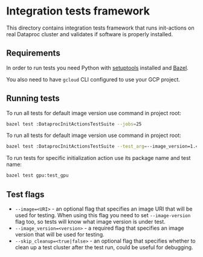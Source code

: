 # Integration tests framework

This directory contains integration tests framework that runs init-actions on
real Dataproc cluster and validates if software is properly installed.

## Requirements

In order to run tests you need Python with
[setuptools](https://pypi.org/project/setuptools/) installed and
[Bazel](https://bazel.build/).

You also need to have `gcloud` CLI configured to use your GCP project.

## Running tests

To run all tests for default image version use command in project root:

```bash
bazel test :DataprocInitActionsTestSuite --jobs=25
```

To run all tests for default image version use command in project root:

```bash
bazel test :DataprocInitActionsTestSuite --test_arg=--image_version=1.4
```

To run tests for specific initialization action use its package name and test
name:

```bash
bazel test gpu:test_gpu
```

## Test flags

-   `--image=<URI>` - an optional flag that specifies an image URI that will be
    used for testing. When using this flag you need to set `--image-version`
    flag too, so tests will know what image version is under test.
-   `--image_version=<version>` - a required flag that specifies an image
    version that will be used for testing.
-   `--skip_cleanup=<true|false>` - an optional flag that specifies whether to
    clean up a test cluster after the test run, could be useful for debugging.
